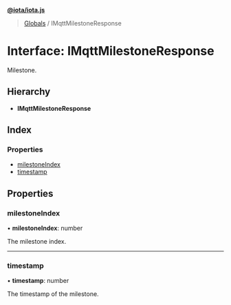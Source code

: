 **[@iota/iota.js](../README.md)**

> [Globals](../README.md) / IMqttMilestoneResponse

# Interface: IMqttMilestoneResponse

Milestone.

## Hierarchy

* **IMqttMilestoneResponse**

## Index

### Properties

* [milestoneIndex](imqttmilestoneresponse.md#milestoneindex)
* [timestamp](imqttmilestoneresponse.md#timestamp)

## Properties

### milestoneIndex

•  **milestoneIndex**: number

The milestone index.

___

### timestamp

•  **timestamp**: number

The timestamp of the milestone.
